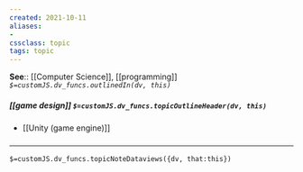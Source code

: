 ```yaml
---
created: 2021-10-11
aliases:
- 
cssclass: topic
tags: topic
---
```


**See**:: [[Computer Science]], [[programming]]
*`$=customJS.dv_funcs.outlinedIn(dv, this)`*

##### [[game design]] `$=customJS.dv_funcs.topicOutlineHeader(dv, this)`

- [[Unity (game engine)]]

### <hr class="dataviews"/>

`$=customJS.dv_funcs.topicNoteDataviews({dv, that:this})`

